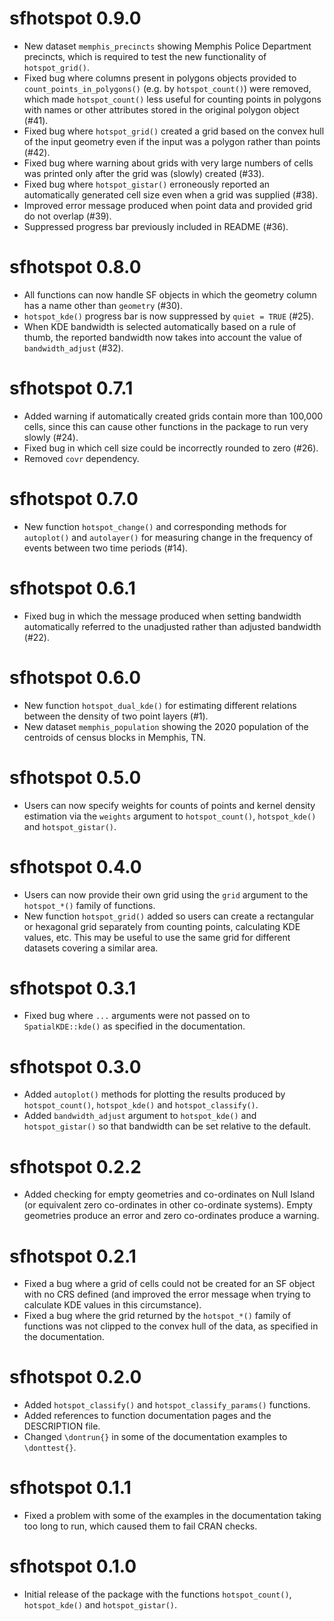 # sfhotspot 0.9.0

* New dataset `memphis_precincts` showing Memphis Police Department precincts,
  which is required to test the new functionality of `hotspot_grid()`.
* Fixed bug where columns present in polygons objects provided to 
  `count_points_in_polygons()` (e.g. by `hotspot_count()`) were removed, which
  made `hotspot_count()` less useful for counting points in polygons with names
  or other attributes stored in the original polygon object (#41).
* Fixed bug where `hotspot_grid()` created a grid based on the convex hull of
  the input geometry even if the input was a polygon rather than points (#42).
* Fixed bug where warning about grids with very large numbers of cells was
  printed only after the grid was (slowly) created (#33).
* Fixed bug where `hotspot_gistar()` erroneously reported an automatically 
  generated cell size even when a grid was supplied (#38).
* Improved error message produced when point data and provided grid do not
  overlap (#39).
* Suppressed progress bar previously included in README (#36).


# sfhotspot 0.8.0

* All functions can now handle SF objects in which the geometry column has a
  name other than `geometry` (#30).
* `hotspot_kde()` progress bar is now suppressed by `quiet = TRUE` (#25).
* When KDE bandwidth is selected automatically based on a rule of thumb, the
  reported bandwidth now takes into account the value of `bandwidth_adjust` 
  (#32).


# sfhotspot 0.7.1

* Added warning if automatically created grids contain more than 100,000 cells,
  since this can cause other functions in the package to run very slowly (#24).
* Fixed bug in which cell size could be incorrectly rounded to zero (#26).
* Removed `covr` dependency.


# sfhotspot 0.7.0

* New function `hotspot_change()` and corresponding methods for `autoplot()` and
  `autolayer()` for measuring change in the frequency of events between two time
  periods (#14).


# sfhotspot 0.6.1

* Fixed bug in which the message produced when setting bandwidth automatically
  referred to the unadjusted rather than adjusted bandwidth (#22).


# sfhotspot 0.6.0
* New function `hotspot_dual_kde()` for estimating different relations between
  the density of two point layers (#1).
* New dataset `memphis_population` showing the 2020 population of the centroids 
  of census blocks in Memphis, TN.


# sfhotspot 0.5.0

* Users can now specify weights for counts of points and kernel density 
  estimation via the `weights` argument to `hotspot_count()`, `hotspot_kde()` 
  and `hotspot_gistar()`.


# sfhotspot 0.4.0

* Users can now provide their own grid using the `grid` argument to the 
  `hotspot_*()` family of functions.
* New function `hotspot_grid()` added so users can create a rectangular or
  hexagonal grid separately from counting points, calculating KDE values, etc.
  This may be useful to use the same grid for different datasets covering a
  similar area.


# sfhotspot 0.3.1

* Fixed bug where `...` arguments were not passed on to `SpatialKDE::kde()` as
  specified in the documentation.


# sfhotspot 0.3.0

* Added `autoplot()` methods for plotting the results produced by 
  `hotspot_count()`, `hotspot_kde()` and `hotspot_classify()`.
* Added `bandwidth_adjust` argument to `hotspot_kde()` and `hotspot_gistar()` so
  that bandwidth can be set relative to the default.


# sfhotspot 0.2.2

* Added checking for empty geometries and co-ordinates on Null Island (or
  equivalent zero co-ordinates in other co-ordinate systems). Empty geometries
  produce an error and zero co-ordinates produce a warning.


# sfhotspot 0.2.1

* Fixed a bug where a grid of cells could not be created for an SF object with 
  no CRS defined (and improved the error message when trying to calculate KDE 
  values in this circumstance).
* Fixed a bug where the grid returned by the `hotspot_*()` family of functions 
  was not clipped to the convex hull of the data, as specified in the 
  documentation.


# sfhotspot 0.2.0

* Added `hotspot_classify()` and `hotspot_classify_params()` functions.
* Added references to function documentation pages and the DESCRIPTION file.
* Changed `\dontrun{}` in some of the documentation examples to `\donttest{}`.


# sfhotspot 0.1.1

* Fixed a problem with some of the examples in the documentation taking too long
  to run, which caused them to fail CRAN checks.


# sfhotspot 0.1.0

* Initial release of the package with the functions `hotspot_count()`, 
  `hotspot_kde()` and `hotspot_gistar()`.
